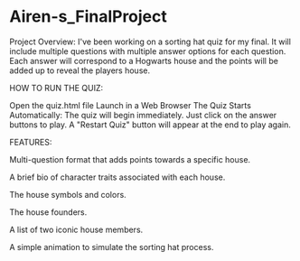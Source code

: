 # Airen-s_FinalProject
Project Overview: I've been working on a sorting hat quiz for my final. It will include multiple questions with multiple answer options for each question. Each answer will correspond to a Hogwarts house and the points will be added up to reveal the players house. 


HOW TO RUN THE QUIZ: 

Open the quiz.html file
Launch in a Web Browser
The Quiz Starts Automatically: The quiz will begin immediately. Just click on the answer buttons to play. A "Restart Quiz" button will appear at the end to play again.

FEATURES:

Multi-question format that adds points towards a specific house.

A brief bio of character traits associated with each house.

The house symbols and colors.

The house founders.

A list of two iconic house members.

A simple animation to simulate the sorting hat process.



